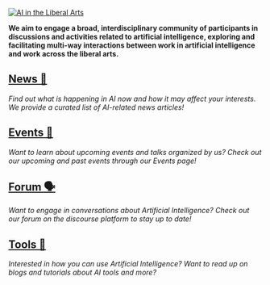 [![AI in the Liberal Arts](https://www.liberal-arts.ai/files/2022/12/AI-Liberal-Arts-banner-logo-embellished.png)](https://www.liberal-arts.ai)

**We aim to engage a broad, interdisciplinary community of participants in discussions and activities related to artificial intelligence, exploring and facilitating multi-way interactions between work in artificial intelligence and work across the liberal arts.**

## [News 🔔](https://discourse.liberal-arts.ai/c/news/22)
*Find out what is happening in AI now and how it may affect your interests. We provide a curated list of AI-related news articles!*

## [Events 🎤](https://discourse.liberal-arts.ai/c/events/5)
*Want to learn about upcoming events and talks organized by us? Check out our upcoming and past events through our Events page!*

## [Forum 🗣️](https://discourse.liberal-arts.ai)
*Want to engage in conversations about Artificial Intelligence? Check out our forum on the discourse platform to stay up to date!*

## [Tools 🔧](https://discourse.liberal-arts.ai/c/tools/25)
*Interested in how you can use Artificial Intelligence? Want to read up on blogs and tutorials about AI tools and more?*
